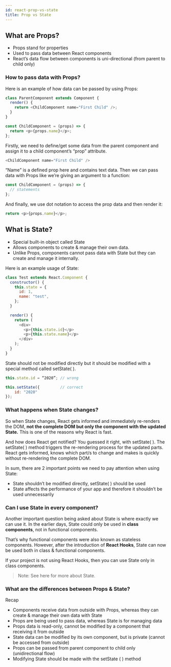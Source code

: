 ```yaml
---
id: react-prop-vs-state
title: Prop vs State
---
```


## What are Props?

- Props stand for properties
- Used to pass data between React components
- React’s data flow between components is uni-directional (from parent to child only)

### How to pass data with Props?

Here is an example of how data can be passed by using Props:

```javascript
class ParentComponent extends Component {
  render() {
    return <ChildComponent name="First Child" />;
  }
}

const ChildComponent = (props) => {
  return <p>{props.name}</p>;
};
```

Firstly, we need to define/get some data from the parent component and assign it to a child component’s “prop” attribute.

```js
<ChildComponent name="First Child" />
```

“Name” is a defined prop here and contains text data. Then we can pass data with Props like we’re giving an argument to a function:

```js
const ChildComponent = (props) => {
  // statements
};
```

And finally, we use dot notation to access the prop data and then render it:

```js
return <p>{props.name}</p>;
```

## What is State?

- Special built-in object called State
- Allows components to create & manage their own data.
- Unlike Props, components cannot pass data with State but they can create and manage it internally.

Here is an example usage of State:

```js
class Test extends React.Component {
  constructor() {
    this.state = {
      id: 1,
      name: "test",
    };
  }

  render() {
    return (
      <div>
        <p>{this.state.id}</p>
        <p>{this.state.name}</p>
      </div>
    );
  }
}
```

State should not be modified directly but it should be modified with a special method called setState( ).

```js
this.state.id = “2020”; // wrong

this.setState({         // correct
    id: "2020"
});
```

### What happens when State changes?

So when State changes, React gets informed and immediately re-renders the DOM, **not the complete DOM but only the component with the updated State.** This is one of the reasons why React is fast.

And how does React get notified? You guessed it right, with setState( ). The setState( ) method triggers the re-rendering process for the updated parts. React gets informed, knows which part/s to change and makes is quickly without re-rendering the complete DOM.

In sum, there are 2 important points we need to pay attention when using State:

- State shouldn’t be modified directly, setState( ) should be used
- State affects the performance of your app and therefore it shouldn’t be used unnecessarily

### Can I use State in every component?

Another important question being asked about State is where exactly we can use it. In the earlier days, State could only be used in **class components**, not in functional components.

That’s why functional components were also known as stateless components. However, after the introduction of **React Hooks**, State can now be used both in class & functional components.

If your project is not using React Hooks, then you can use State only in class components.

> Note: See here for more about State.

### What are the differences between Props & State?

Recap

- Components receive data from outside with Props, whereas they can create & manage their own data with State
- Props are being used to pass data, whereas State is for managing data
- Props data is read-only, cannot be modified by a component that receiving it from outside
- State data can be modified by its own component, but is private (cannot be accessed from outside)
- Props can be passed from parent component to child only (unidirectional flow)
- Modifying State should be made with the setState ( ) method
